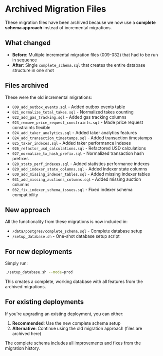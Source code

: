 # Archived Migration Files

These migration files have been archived because we now use a **complete schema approach** instead of incremental migrations.

## What changed

- **Before**: Multiple incremental migration files (009-032) that had to be run in sequence
- **After**: Single `complete_schema.sql` that creates the entire database structure in one shot

## Files archived

These were the old incremental migrations:
- `009_add_outbox_events.sql` - Added outbox events table
- `021_normalize_total_takes.sql` - Normalized takes counting
- `022_add_gas_tracking.sql` - Added gas tracking columns
- `023_remove_price_request_constraints.sql` - Made price request constraints flexible
- `024_add_taker_analytics.sql` - Added taker analytics features
- `024_add_transaction_timestamps.sql` - Added transaction timestamps
- `025_taker_indexes.sql` - Added taker performance indexes
- `026_refactor_usd_calculations.sql` - Refactored USD calculations
- `027_normalize_tx_hash_prefix.sql` - Normalized transaction hash prefixes
- `028_stats_perf_indexes.sql` - Added statistics performance indexes
- `029_add_indexer_state_columns.sql` - Added indexer state columns
- `030_add_missing_indexer_tables.sql` - Added missing indexer tables
- `031_add_missing_auctions_columns.sql` - Added missing auction columns
- `032_fix_indexer_schema_issues.sql` - Fixed indexer schema compatibility

## New approach

All the functionality from these migrations is now included in:
- `/data/postgres/complete_schema.sql` - Complete database setup
- `/setup_database.sh` - One-shot database setup script

## For new deployments

Simply run:
```bash
./setup_database.sh --mode=prod
```

This creates a complete, working database with all features from the archived migrations.

## For existing deployments

If you're upgrading an existing deployment, you can either:
1. **Recommended**: Use the new complete schema setup
2. **Alternative**: Continue using the old migration approach (files are archived here)

The complete schema includes all improvements and fixes from the migration history.